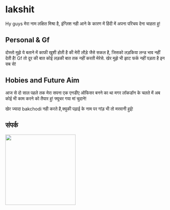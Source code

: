 # lakshit
Hy guys
मेरा नाम लक्षित मिश्रा है, इंग्लिश नही आने के कारण में हिंदी
में अपना परिचय देना चाहता हु!
## Personal & Gf
दोस्तो  मुझे ये बताने में काफी खुशी होती है की मेरी लौड़े जैसे 
सकल है, जिसको लड़किया लन्ड भाव नहीं देती है! Gf तो दूर की बात 
कोई लड़की बात तक नहीं करती मेरेसे.
खेर मुझे भी झाट फर्क नहीं पड़ता है इन सब से!
## Hobies and Future Aim
आज से दो साल पहले तक मेरा सपना एक एनडीए ऑफिसर 
बनने का था मगर लॉकडॉन के चलते में अब कोई   भी काम 
करने को तैयार हु!  फ्यूचर गया मां चुदाने!



खेर ज्यादा bakchodi नही करते है,क्युकी पढ़ाई के नाम पर
गांड़ भी तो मरवानी हुई!
## संपर्क
   
      
   <a href="https://t.me/kdrnat"><img src="https://img.shields.io/badge/संपर्क%20करना%3F-है-green?&style=flat-square?&logo=telegram" width=220px></a></p>
